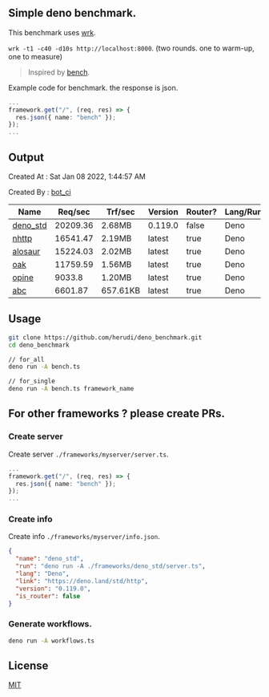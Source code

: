 ## Simple deno benchmark.
This benchmark uses [wrk](https://github.com/wg/wrk).

`wrk -t1 -c40 -d10s http://localhost:8000`. (two rounds. one to warm-up, one to measure)

> Inspired by [bench](https://github.com/denosaurs/bench).

Example code for benchmark. the response is json.
```ts
...
framework.get("/", (req, res) => {
  res.json({ name: "bench" });
});
...
```

## Output
Created At : Sat Jan 08 2022, 1:44:57 AM

Created By : [bot_ci](https://github.com/herudi/deno_benchmarks/commits?author=github-actions%5Bbot%5D)

|Name|Req/sec|Trf/sec|Version|Router?|Lang/Runtime|
|----|----|----|----|----|----|
|[deno_std](https://deno.land/std/http)|20209.36|2.68MB|0.119.0|false|Deno|
|[nhttp](https://github.com/nhttp/nhttp)|16541.47|2.19MB|latest|true|Deno|
|[alosaur](https://github.com/alosaur/alosaur)|15224.03|2.02MB|latest|true|Deno|
|[oak](https://github.com/oakserver/oak)|11759.59|1.56MB|latest|true|Deno|
|[opine](https://github.com/cmorten/opine)|9033.8|1.20MB|latest|true|Deno|
|[abc](https://deno.land/x/abc)|6601.87|657.61KB|latest|true|Deno|


## Usage
```bash
git clone https://github.com/herudi/deno_benchmark.git
cd deno_benchmark

// for_all
deno run -A bench.ts

// for_single
deno run -A bench.ts framework_name
```
## For other frameworks ? please create PRs.
### Create server
Create server `./frameworks/myserver/server.ts`.
```ts
...
framework.get("/", (req, res) => {
  res.json({ name: "bench" });
});
...
```
### Create info
Create info `./frameworks/myserver/info.json`.
```json
{
  "name": "deno_std",
  "run": "deno run -A ./frameworks/deno_std/server.ts",
  "lang": "Deno",
  "link": "https://deno.land/std/http",
  "version": "0.119.0",
  "is_router": false
}
```
### Generate workflows.
```bash
deno run -A workflows.ts
```
## License

[MIT](LICENSE)

